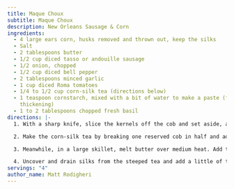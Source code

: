 ```yaml
---
title: Maque Choux
subtitle: Maque Choux
description: New Orleans Sausage & Corn
ingredients:
  - 4 large ears corn, husks removed and thrown out, keep the silks
  - Salt
  - 2 tablespoons butter
  - 1/2 cup diced tasso or andouille sausage
  - 1/2 onion, chopped
  - 1/2 cup diced bell pepper
  - 2 tablespoons minced garlic
  - 1 cup diced Roma tomatoes
  - 1/4 to 1/2 cup corn-silk tea (directions below)
  - 1 teaspoon cornstarch, mixed with a bit of water to make a paste (for
    thickening)
  - 1 to 2 tablespoons chopped fresh basil
directions: |-
  1. With a sharp knife, slice the kernels off the cob and set aside, and reserve one of the cobs.

  2. Make the corn-silk tea by breaking one reserved cob in half and adding it to a small saucepan with the silks, 1 1/2 cups water, and 1 teaspoon of salt. Bring to a boil, turn off heat, and let steep.

  3. Meanwhile, in a large skillet, melt butter over medium heat. Add tasso or andouille and saute until meat renders fat. Add onion, bell pepper, and garlic and saute until tender. Add tomatoes and corn kernels; cover and cook for a few minutes until corn is tender.

  4. Uncover and drain silks from the steeped tea and add a little of the tea to the mixture. Add corn-flour paste; cook and stir until thickened slightly. Stir in basil.
servings: "4"
author_name: Matt Rodigheri
---
```

